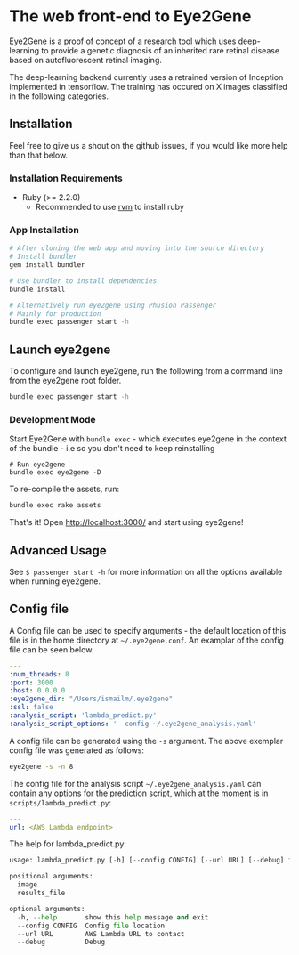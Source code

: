 # The web front-end to Eye2Gene

Eye2Gene is a proof of concept of a research tool which uses deep-learning to provide a genetic diagnosis of an inherited rare retinal disease based on autofluorescent retinal imaging.

The deep-learning backend currently uses a retrained version of Inception implemented in tensorflow.
The training has occured on X images classified in the following categories.

## Installation

Feel free to give us a shout on the github issues, if you would like more help than that below.

### Installation Requirements

* Ruby (>= 2.2.0)
  * Recommended to use [rvm](https://rvm.io/rvm/install) to install ruby

### App Installation

```bash
# After cloning the web app and moving into the source directory
# Install bundler
gem install bundler

# Use bundler to install dependencies
bundle install

# Alternatively run eye2gene using Phusion Passenger
# Mainly for production
bundle exec passenger start -h
```

## Launch eye2gene

To configure and launch eye2gene, run the following from a command line from the eye2gene root folder.

```bash
bundle exec passenger start -h
```

### Development Mode

Start Eye2Gene with `bundle exec` - which executes eye2gene in the context of the bundle - i.e so you don't need to keep reinstalling

```
# Run eye2gene
bundle exec eye2gene -D
```

To re-compile the assets, run:

```sh
bundle exec rake assets
```


That's it! Open [http://localhost:3000/](http://localhost:3000/) and start using eye2gene!

## Advanced Usage

See `$ passenger start -h` for more information on all the options available when running eye2gene.

## Config file

A Config file can be used to specify arguments - the default location of this file is in the home directory at `~/.eye2gene.conf`. An examplar of the config file can be seen below.

```yaml
---
:num_threads: 8
:port: 3000
:host: 0.0.0.0
:eye2gene_dir: "/Users/ismailm/.eye2gene"
:ssl: false
:analysis_script: 'lambda_predict.py'
:analysis_script_options: '--config ~/.eye2gene_analysis.yaml'
```

A config file can be generated using the `-s` argument. The above exemplar config file was generated as follows:

```bash
eye2gene -s -n 8
```

The config file for the analysis script `~/.eye2gene_analysis.yaml` can contain any options for the prediction script, which at the moment is in `scripts/lambda_predict.py`:

```yaml
---
url: <AWS Lambda endpoint>
```

The help for lambda_predict.py:
```python
usage: lambda_predict.py [-h] [--config CONFIG] [--url URL] [--debug] image results_file

positional arguments:
  image
  results_file

optional arguments:
  -h, --help       show this help message and exit
  --config CONFIG  Config file location
  --url URL        AWS Lambda URL to contact
  --debug          Debug
```